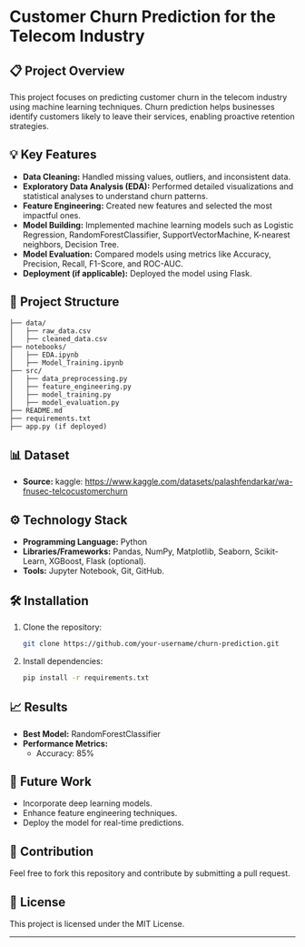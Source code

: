 # Customer Churn Prediction for the Telecom Industry  

## 📋 Project Overview  
This project focuses on predicting customer churn in the telecom industry using machine learning techniques. Churn prediction helps businesses identify customers likely to leave their services, enabling proactive retention strategies.  

## 💡 Key Features  
- **Data Cleaning:** Handled missing values, outliers, and inconsistent data.  
- **Exploratory Data Analysis (EDA):** Performed detailed visualizations and statistical analyses to understand churn patterns.  
- **Feature Engineering:** Created new features and selected the most impactful ones.  
- **Model Building:** Implemented machine learning models such as Logistic Regression, RandomForestClassifier, SupportVectorMachine, K-nearest neighbors, Decision Tree.  
- **Model Evaluation:** Compared models using metrics like Accuracy, Precision, Recall, F1-Score, and ROC-AUC.  
- **Deployment (if applicable):** Deployed the model using Flask.  

## 📂 Project Structure  
```plaintext  
├── data/  
│   ├── raw_data.csv  
│   ├── cleaned_data.csv  
├── notebooks/  
│   ├── EDA.ipynb  
│   ├── Model_Training.ipynb  
├── src/  
│   ├── data_preprocessing.py  
│   ├── feature_engineering.py  
│   ├── model_training.py  
│   ├── model_evaluation.py  
├── README.md  
├── requirements.txt  
├── app.py (if deployed)  
```

## 📊 Dataset  
- **Source:** kaggle: https://www.kaggle.com/datasets/palashfendarkar/wa-fnusec-telcocustomerchurn 

## ⚙️ Technology Stack  
- **Programming Language:** Python  
- **Libraries/Frameworks:** Pandas, NumPy, Matplotlib, Seaborn, Scikit-Learn, XGBoost, Flask (optional).  
- **Tools:** Jupyter Notebook, Git, GitHub.  

## 🛠️ Installation  
1. Clone the repository:  
   ```bash  
   git clone https://github.com/your-username/churn-prediction.git
   ```  
2. Install dependencies:  
   ```bash  
   pip install -r requirements.txt  
   ```  

## 📈 Results  
- **Best Model:** RandomForestClassifier
- **Performance Metrics:**  
  - Accuracy: 85%  

## 📌 Future Work  
- Incorporate deep learning models.  
- Enhance feature engineering techniques.  
- Deploy the model for real-time predictions.  

## 🤝 Contribution  
Feel free to fork this repository and contribute by submitting a pull request.  

## 📄 License  
This project is licensed under the MIT License.  

---
